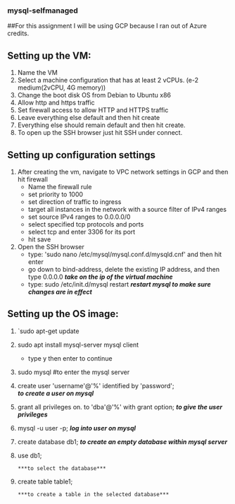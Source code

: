 ### mysql-selfmanaged

##For this assignment I will be using GCP because I ran out of Azure credits.

## Setting up the VM:
1. Name the VM
2. Select a machine configuration that has at least 2 vCPUs. (e-2 medium(2vCPU, 4G memory))
3. Change the boot disk OS from Debian to Ubuntu x86
4. Allow http and https traffic
5. Set firewall access to allow HTTP and HTTPS traffic
6. Leave everything else default and then hit create
7. Everything else should remain default and then hit create.
8. To open up the SSH browser just hit SSH under connect.

## Setting up configuration settings
1. After creating the vm, navigate to VPC network settings in GCP
    and then hit firewall
    - Name the firewall rule
    - set priority to 1000
    - set direction of traffic to ingress
    - target all instances in the network with a source filter of IPv4 ranges
    - set source IPv4 ranges to 0.0.0.0/0
    - select specified tcp protocols and ports
    - select tcp and enter 3306 for its port
    - hit save
2. Open the SSH browser
    - type: 'sudo nano /etc/mysql/mysql.conf.d/mysqld.cnf' and then hit enter
    - go down to bind-address, delete the existing IP address, and then type 0.0.0.0 
        ***take on the ip of the virtual machine***
    - type: sudo /etc/init.d/mysql restart
        ***restart mysql to make sure changes are in effect***

## Setting up the OS image:
1. `sudo apt-get update 
2. sudo apt install mysql-server mysql client
    - type y then enter to continue
3. sudo mysql #to enter the mysql server
4. create user 'username'@'%' identified by 'password';   
        ***to create a user on mysql***
6. grant all privileges on. to 'dba'@'%' with grant option; 
        ***to give the user privileges***
8. mysql -u user -p; 
        ***log into user on mysql***
10. create database db1; 
        ***to create an empty database within mysql server***
12. use db1; 

        ***to select the database***
14. create table table1;
 
        ***to create a table in the selected database***

 
